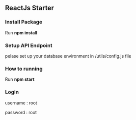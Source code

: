 ## ReactJs Starter

### Install Package
Run **npm install**

### Setup API Endpoint
pelase set up your database environment in /utils/config.js file

### How to running 
Run **npm start**

### Login
username : root

password : root
